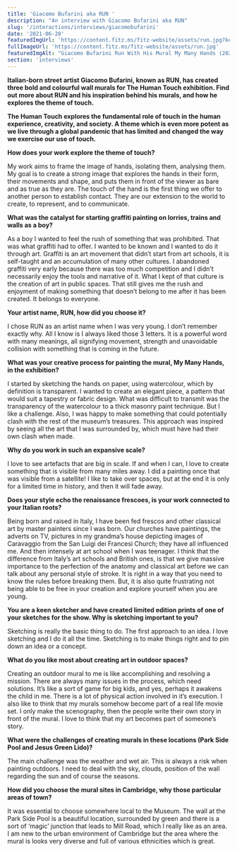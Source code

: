 ```yaml
---
title: 'Giacomo Bufarini aka RUN '
description: "An interview with Giacomo Bufarini aka RUN"
slug: '/interactions/interviews/giacomobufarini'
date: '2021-06-20'
featuredImgUrl: 'https://content.fitz.ms/fitz-website/assets/run.jpg?key=directus-medium-crop'
fullImageUrl: 'https://content.fitz.ms/fitz-website/assets/run.jpg'
featuredImgAlt: "Giacomo Bufarini Run With His Mural My Many Hands (2020) © Nelly Duff 2021"
section: 'interviews'
---
```


**Italian-born street artist Giacomo Bufarini, known as RUN, has created three bold and colourful wall murals for The Human Touch exhibition. Find out more about RUN and his inspiration behind his murals, and how he explores the theme of touch.**

**The Human Touch explores the fundamental role of touch in the human experience, creativity, and society. A theme which is even more potent as we live through a global pandemic that has limited and changed the way we exercise our use of touch.**

**How does your work explore the theme of touch?**

My work aims to frame the image of hands, isolating them, analysing them. My goal is to create a strong image that explores the hands in their form, their movements and shape, and puts them in front of the viewer as bare and as true as they are. The touch of the hand is the first thing we offer to another person to establish contact. They are our extension to the world to create, to represent, and to communicate.

**What was the catalyst for starting graffiti painting on lorries, trains and walls as a boy?**

As a boy I wanted to feel the rush of something that was prohibited. That was what graffiti had to offer. I wanted to be known and I wanted to do it through art. Graffiti is an art movement that didn’t start from art schools, it is self-taught and an accumulation of many other cultures. I abandoned graffiti very early because there was too much competition and I didn’t necessarily enjoy the tools and narrative of it. What I kept of that culture is the creation of art in public spaces. That still gives me the rush and enjoyment of making something that doesn’t belong to me after it has been created. It belongs to everyone.

**Your artist name, RUN, how did you choose it?**

I chose RUN as an artist name when I was very young. I don’t remember exactly why. All I know is I always liked those 3 letters. It is a powerful word with many meanings, all signifying movement, strength and unavoidable collision with something that is coming in the future.

**What was your creative process for painting the mural, My Many Hands, in the exhibition?**

I started by sketching the hands on paper, using watercolour, which by definition is transparent. I wanted to create an elegant piece, a pattern that would suit a tapestry or  fabric design. What was difficult to transmit was the transparency of the watercolour to a thick masonry paint technique. But I like a challenge. Also, I was happy to make something that could potentially clash with the rest of the museum’s treasures. This approach was inspired by seeing all the art that I was surrounded by, which must have had their own clash when made.  

**Why do you work in such an expansive scale?**

I love to see artefacts that are big in scale. If and when I can, I love to create something that is visible from many miles away. I did a painting once that was visible from a satellite! I like to take over spaces, but at the end it is only for a limited time in history, and then it will fade away.

**Does your style echo the renaissance frescoes, is your work connected to your Italian roots?**

Being born and raised in Italy, I have been fed frescos and other classical art by master painters since I was born. Our churches have paintings, the adverts on TV, pictures in my grandma’s house depicting images of Caravaggio from the San Luigi dei Francesi Church;  they have all influenced me. And then intensely at art school when I was teenager. I think that the difference from Italy’s art schools and British ones, is that we give massive importance to the perfection of the anatomy and classical art before we can talk about any personal style of stroke. It is right in a way that you need to know the rules before breaking them. But, it is also quite frustrating not being able to be free in your creation and explore yourself when you are young.

**You are a keen sketcher and have created limited edition prints of one of your sketches for the show. Why is sketching important to you?**

Sketching is really the basic thing to do. The first approach to an idea. I love sketching and I do it all the time. Sketching is to make things right and to pin down an idea or a concept.

**What do you like most about creating art in outdoor spaces?**

Creating an outdoor mural to me is like accomplishing and resolving a mission. There are always many issues in the process, which need solutions. It’s like a sort of game for big kids, and yes, perhaps it awakens the child in me. There is a lot of physical action involved in it’s execution. I also like to think that my murals somehow become part of a real life movie set. I only make the scenography, then the people write their own story in front of the mural. I love to think that my art becomes part of someone’s story.

**What were the challenges of creating murals in these locations (Park Side Pool and Jesus Green Lido)?**

The main challenge was the weather and wet air. This is always a risk when painting outdoors. I need to deal with the sky, clouds, position of the wall regarding the sun and of course the seasons.

**How did you choose the mural sites in Cambridge, why those particular areas of town?**

It was essential to choose somewhere local to the Museum. The wall at the Park Side Pool is a beautiful location, surrounded by green and there is a sort of ‘magic’ junction that leads to Mill Road, which I really like as an area. I am new to the urban environment of Cambridge but the area where the mural is looks very diverse and full of various ethnicities which is great.
